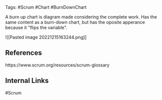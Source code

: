 Tags: #Scrum #Chart #BurnDownChart

A burn up chart is diagram made considering the complete work. Has the same content as a burn-down chart, but has the oposite apperance because it "flips the variable".

![[Pasted image 20221215163244.png]]

<h2>References</h2>
https://www.scrum.org/resources/scrum-glossary

<h2>Internal Links</h2>
#Scrum 